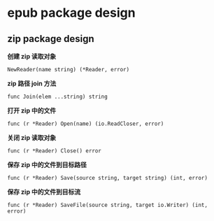 # epub package design

## zip package design

**创建 zip 读取对象**

```
NewReader(name string) (*Reader, error)
```

**zip 路径 join 方法**

```
func Join(elem ...string) string
```


**打开 zip 中的文件**

```
func (r *Reader) Open(name) (io.ReadCloser, error)
```

**关闭 zip 读取对象**

```
func (r *Reader) Close() error
```

**保存 zip 中的文件到目标路径**
```
func (r *Reader) Save(source string, target string) (int, error)
```

**保存 zip 中的文件到目标流**
```
func (r *Reader) SaveFile(source string, target io.Writer) (int, error)
```





